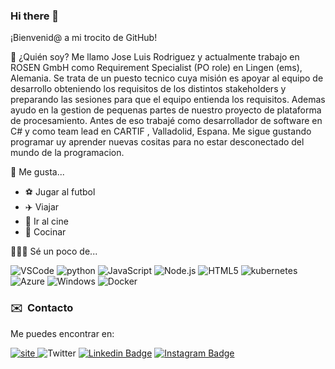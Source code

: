 ### Hi there 👋

¡Bienvenid@ a mi trocito de GitHub!

🤔  ¿Quién soy?
Me llamo Jose Luis Rodriguez y actualmente trabajo en ROSEN GmbH como Requirement Specialist (PO role) en Lingen (ems), Alemania. 
Se trata de un puesto tecnico cuya misión es apoyar al equipo de desarrollo obteniendo los requisitos de los distintos stakeholders y preparando las sesiones para que el equipo entienda los requisitos. 
Ademas ayudo en la gestion de pequenas partes de nuestro proyecto de plataforma de procesamiento.
Antes de eso trabajé como desarrollador de software en C# y como team lead en CARTIF , Valladolid, Espana. 
Me sigue gustando programar uy aprender nuevas cositas para no estar desconectado del mundo de la programacion.

🥰  Me gusta...
- :soccer:  Jugar al futbol
- ✈️  Viajar
- :cinema: Ir al cine
- :fork_and_knife: Cocinar

👩🏼‍💻  Sé un poco de...

![VSCode](https://img.shields.io/badge/Visual_Studio_Code-0078D4?style=for-the-badge&logo=visual%20studio%20code&logoColor=white)
![python](https://img.shields.io/badge/python-3776AB?logo=python&logoColor=white&style=for-the-badge)
![JavaScript](https://img.shields.io/badge/-JavaScript-F7DF1E?style=for-the-badge&logo=JavaScript&logoColor=black)
![Node.js](https://img.shields.io/badge/-Node.js-339933?style=for-the-badge&logo=node.js&logoColor=white)
![HTML5](https://img.shields.io/badge/-HTML5-E34F26?style=for-the-badge&logo=html5&logoColor=white)
![kubernetes](https://img.shields.io/badge/kubernetes-326CE5?logo=kubernetes&logoColor=white&style=for-the-badge)
![Azure](https://img.shields.io/badge/azure-0078D4?logo=microsoft-azure&logoColor=white&style=for-the-badge)
![Windows](https://img.shields.io/badge/windows-0078D6?logo=windows&logoColor=white&style=for-the-badge)
![Docker](https://img.shields.io/badge/docker-2496ED?logo=docker&logoColor=white&style=for-the-badge)


### ✉️  &nbsp;Contacto 

Me puedes encontrar en:

[![site](https://img.shields.io/badge/blog-339933?logo=github-pages&logoColor=white&style=for-the-badge) ](https://bio.link/joseluisrodriguez)
![Twitter](https://img.shields.io/twitter/follow/ucjackal?style=for-the-badge)
[![Linkedin Badge](https://img.shields.io/badge/-LinkedIn-blue?style=for-the-badge&logo=Linkedin&logoColor=white&link=https://www.linkedin.com/in/joseluisrodriguezgonzalez/)](https://www.linkedin.com/in/joseluisrodriguezgonzalez/)
[![Instagram Badge](https://img.shields.io/badge/-Instagram-purple?style=for-the-badge&logo=instagram&logoColor=white&link=https://www.instagram.com/ucjackal)](https://www.instagram.com/ucjackal/)
<!--
**josrod/josrod** is a ✨ _special_ ✨ repository because its `README.md` (this file) appears on your GitHub profile.

Here are some ideas to get you started:

- 🔭 I’m currently working on ...
- 🌱 I’m currently learning ...
- 👯 I’m looking to collaborate on ...
- 🤔 I’m looking for help with ...
- 💬 Ask me about ...
- 📫 How to reach me: ...
- 😄 Pronouns: ...
- ⚡ Fun fact: ...
-->
